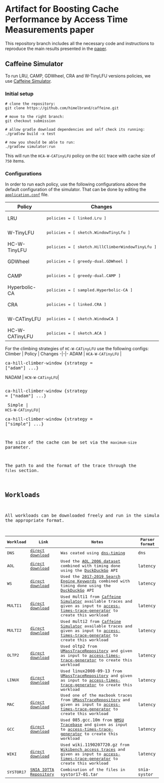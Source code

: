 # Artifact for Boosting Cache Performance by Access Time Measurements paper

This repository branch includes all the necessary code and instructions to reproduce the main results presented in the [paper](https://github.com/himelbrand/caffeine/edit/submission/README.md).

## Caffeine Simulator

To run LRU, CAMP, GDWheel, CRA and W-TinyLFU versions policies, we use [Caffeine Simulator](https://github.com/ben-manes/caffeine/wiki/Simulator).

### Initial setup

    # clone the repository:
    git clone https://github.com/himelbrand/caffeine.git

    # move to the right branch:
    git checkout submission

    # allow gradle download dependencies and self check its running:
    ./gradlew build -x test

    # now you should be able to run:
    ./gradlew simulator:run
This will run the `HCA-W-CATinyLFU` policy on the `GCC` trace with cache size of `750` items.

### Configurations

In order to run each policy, use the following configurations above the default configuration of the simulator. That can be done by editing the [`application.conf`](https://github.com/ohadeytan/caffeine/blob/VLDB_submission/simulator/src/main/resources/application.conf) file.

Policy | Changes 
-|-
LRU |<pre>policies = [ linked.Lru ]</pre>
W-TinyLFU |<pre>policies = [ sketch.WindowTinyLfu ]</pre>
HC-W-TinyLFU |<pre>policies = [ sketch.HillClimberWindowTinyLfu ]</pre>
GDWheel |<pre>policies = [ greedy-dual.GDWheel ]</pre>
CAMP |<pre>policies = [ greedy-dual.CAMP ]</pre>
Hyperbolic-CA |<pre>policies = [ sampled.Hyperbolic-CA ]</pre>
CRA |<pre>policies = [ linked.CRA ]</pre>
W-CATinyLFU |<pre>policies = [ sketch.WindowCA ]</pre>
HC-W-CATinyLFU |<pre>policies = [ sketch.ACA ]</pre>

For the climbing strategies of `HC-W-CATinyLFU` use the following configs:
Climber | Policy | Changes
-|-|-
ADAM | `HCA-W-CATinyLFU` |<pre>ca-hill-climber-window {strategy = ["adam"] ...}</pre>
NADAM | `HCN-W-CATinyLFU`|<pre><pre>ca-hill-climber-window {strategy = ["nadam"] ...}</pre>
Simple | `HCS-W-CATinyLFU`|<pre>ca-hill-climber-window {strategy = ["simple"] ...}</pre>


The size of the cache can be set via the `maximum-size` parameter.

The path to and the format of the trace through the `files` section.

## Workloads

All workloads can be downloaded freely and run in the simulator with the appropriate format.

Workload | Link | Notes | Parser format
-|-|-|-
DNS | [direct download](https://drive.google.com/file/d/1vt8NZFia2c8CswzHQqI_ABB3-3J3XZwj/view?usp=sharing) | Was ceated using [dns-timing](https://github.com/himelbrand/dns-timing) | `dns`
AOL |[direct download](https://drive.google.com/file/d/1uKqa6aytR9CITIFYgWqDWWuPisO22AAx/view?usp=sharing) | Used the [AOL 2006 dataset](https://academictorrents.com/details/cd339bddeae7126bb3b15f3a72c903cb0c401bd1) combined with timing done using the [DuckDuckGo](https://duckduckgo.com/api) API | `latency`
WS | [direct download](https://drive.google.com/file/d/1Vr0jioIcKsjzQtpYhL4oqJc9bdeMxFQu/view?usp=sharing) | Used the [2017-2019 Search Engine Keywords](https://www.kaggle.com/hofesiy/2019-search-engine-keywords) combined with timing done using the [DuckDuckGo](https://duckduckgo.com/api) API | `latency`
MULTI1 | [direct download](https://drive.google.com/file/d/1lT7QxHURJaF18dXtfsMVbbLRQamUAqMQ/view?usp=sharing) | Used `multi1` from [Caffeine Simulator](https://github.com/ben-manes/caffeine/tree/master/simulator/src/main/resources/com/github/benmanes/caffeine/cache/simulator/parser) available traces and given as input to [access-times-trace-generator](https://github.com/himelbrand/access-times-trace-generator) to create this workload | `latency`
MULTI2 | [direct download](https://drive.google.com/file/d/1sAwRUuF-jT0D3yGiluoSndKv9tgKl6kj/view?usp=sharing) | Used `multi2` from [Caffeine Simulator](https://github.com/ben-manes/caffeine/tree/master/simulator/src/main/resources/com/github/benmanes/caffeine/cache/simulator/parser) available traces and given as input to [access-times-trace-generator](https://github.com/himelbrand/access-times-trace-generator) to create this workload | `latency`
OLTP2 | [direct download](https://drive.google.com/file/d/1sZYwHSXLgXBINnQDmjtwjseSjpWzVXx0/view?usp=sharing) | Used `oltp2` from [UMassTraceRepository](http://traces.cs.umass.edu) and given as input to [access-times-trace-generator](https://github.com/himelbrand/access-times-trace-generator) to create this workload | `latency`
LINUX | [direct download](https://drive.google.com/file/d/17KYsv7-YHF6X9I5B-dir3HYr2DCybHV6/view?usp=sharing) | Used `linux2008-09-13` from [UMassTraceRepository](http://traces.cs.umass.edu) and given as input to [access-times-trace-generator](https://github.com/himelbrand/access-times-trace-generator) to create this workload | `latency`
MAC | [direct download](https://drive.google.com/file/d/1Qs6k-e4rD5pUL4ylXRSh5RMTji3C7YaY/view?usp=sharing) | Used one of the macbook traces from [UMassTraceRepository](http://traces.cs.umass.edu) and given as input to [access-times-trace-generator](https://github.com/himelbrand/access-times-trace-generator) to create this workload | `latency`
GCC | [direct download](https://drive.google.com/file/d/1gGF4-_yOP3DXw07JSdralRD-1I5PTpfD/view?usp=sharing) | Used `085.gcc.10m` from [NMSU Tracebase](http://tracebase.nmsu.edu/tracebase/traces) and given as input to [access-times-trace-generator](https://github.com/himelbrand/access-times-trace-generator) to create this workload | `latency`
WIKI | [direct download](https://drive.google.com/file/d/1jxxFYGx_gw-fxs3Synjxdg9ashMgbq1A/view?usp=sharing) |  Used `wiki.1190207720.gz` from [Wikibench access traces](http://www.wikibench.eu/?page_id=60) and given as input to [access-times-trace-generator](https://github.com/himelbrand/access-times-trace-generator) to create this workload | `latency`
SYSTOR17 | [SNIA IOTTA Repository](http://iotta.snia.org/traces/4964) | Combination of the files in `systor17-01.tar` | `snia-systor`
